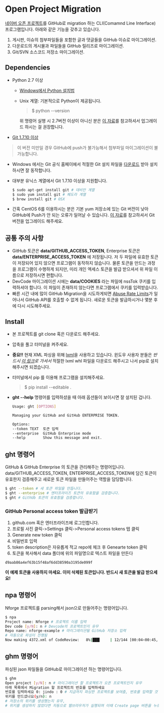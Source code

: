 # Open Project Migration
[네이버 오픈 프로젝트](http://dev.naver.com/projects)를 GitHub로 migration 하는 CLI(Comamnd Line Interface) 프로그램입니다. 아래와 같은 기능을 갖추고 있습니다.

1. 게시판, 이슈의 첨부파일들을 포함한 글과 댓글들을 GitHub 이슈로 마이그레이션.
2. 다운로드의 게시물과 파일들을 GitHub 릴리즈로 마이그레이션.
3. Git/SVN 소스코드 저장소 마이그레이션.

## Dependencies
* Python 2.7 이상
  * [Windows에서 Python 설치법](https://wikidocs.net/8)
  * Unix 계열: 기본적으로 Python이 제공됩니다.

    > $ python --version

    위 명령어 실행 시 2.7버전 이상이 아니신 분은 [이 자료](http://zetawiki.com/wiki/%EB%A6%AC%EB%88%85%EC%8A%A4_Python_2.7_%EC%BB%B4%ED%8C%8C%EC%9D%BC_%EC%84%A4%EC%B9%98)를 참고하셔서 업그레이드 하시는 걸 권장합니다.

* [Git 1.7.10 이상](https://help.github.com/articles/https-cloning-errors/#check-your-git-version)
> 이 버전 미만일 경우 GitHub에 push가 불가능해서 첨부파일 마이그레이션이 불가능합니다.

  * Windows 에서는 Git 공식 홈페이에서 적절한 Git 설치 파일을 [다운로드](https://git-scm.com/download/win) 받아 설치하시면 잘 동작합니다.
  * 대부분 유닉스 계열에서 Git 1.7.10 이상을 지원합니다.

    ```sh
    $ sudo apt-get install git # 데비안 계열
    $ sudo yum install git # 페도라 계열
    $ brew install git # OSX
    ```
  * 간혹 CentOS 6를 이용하시는 분은 기본 yum 저장소에 있는 Git 버전이 낮아 GitHub에 Push가 안 되는 오류가 일어날 수 있습니다. [이 자료](http://maxtortime.github.io/the-post-6832/)를 참고하셔서 Git 버전을 업그레이드 해주세요.

## 공통 주의 사항
* GitHub 토큰은 **data/GITHUB_ACCESS_TOKEN**, Enterprise 토큰은 **data/ENTERPRISE_ACCESS_TOKEN** 에 저장됩니다. 저 두 파일에 유효한 토큰이 저장되어 있지 않으면 프로그램이 동작하지 않습니다. 물론 토큰을 만드는 과정을 프로그램이 수행하게 되지만, 미리 개인 엑세스 토큰을 발급 받으셔서 위 파일 이름으로 저장하시면 편합니다.
* DevCode 마이그레이션 시에는 **data/COOKIES** 라는 파일에 nssTok 쿠키를 입력하셔야 합니다. 이 파일이 존재하지 않는다면 프로그램에서 쿠키를 입력받습니다.
* 빠른 시간 내에 많이 GitHub Migration을 시도하게되면 [Abuse Rate Limits](https://developer.github.com/v3/#abuse-rate-limits)가 일어나서 GitHub API를 호출할 수 없게 됩니다. 새로운 토큰을 발급하시거나 몇분 후에 다시 시도해주세요.

## Install
* 본 프로젝트를 git clone 혹은 다운로드 해주세요.
* 압축을 풀고 터미널을 켜주세요.
* **중요!!** 현재 XML 파싱을 위해 [lxml](http://lxml.de/)을 사용하고 있습니다. 윈도우 사용자 분들은 *반드시 [이 링크](http://www.lfd.uci.edu/~gohlke/pythonlibs/#lxml)로 가셔서* 적절한 lxml whl 파일을 다운로드 해주시고 나서 pip로 설치해주시면 되겠습니다.
* 터미널에서 pip 를 이용해 프로그램을 설치해주세요.
  > $ pip install --editable .

* **ght --help** 명령어를 입력하셨을 때 아래 옵션들이 보이시면 잘 설치된 겁니다.

    ```sh
  Usage: ght [OPTIONS]

    Managing your GitHub and GitHub ENTERPRISE TOKEN.

  Options:
    --token TEXT  토큰 입력
    --enterprise  GitHub Enterprise mode
    --help        Show this message and exit.
    ```

## ght 명령어
GitHub & GitHub Enterprise 의 토큰을 관리해주는 명령어입니다. data/GITHUB_ACCESS_TOKEN, ENTERPRISE_ACCESS_TOKEN에 담긴 토큰이 유효한지 검증해주고 새로운 토큰 파일을 만들어주는 역할을 담당합니다.

```sh
$ ght --token # 새 토큰 파일을 만듭니다.
$ ght --enterprise # 엔터프라이즈 토큰의 유효함을 검증합니다.
$ ght # GithUb 토큰의 유효함을 검증합니다.
```

### GitHub Personal access token 발급받기
1. github.com 혹은 엔터프라이즈에 로그인합니다.
2. 프로필 사진 클릭->Settings 클릭->Personal access tokens 탭 클릭
3. Generate new token 클릭
4. 비밀번호 입력
5. token description은 자유롭게 적고 repo에 체크 후 Genearte token 클릭
6. 토큰을 복사해서 data 폴더에 위의 파일명으로 텍스트 파일을 만든다
```
d9aab86a4ef63b15f48af6dd38590a3195de099f
```
**이 예제 토큰을 사용하지 마세요. 이미 삭제된 토큰입니다. 반드시 새 토큰을 발급 받으세요!**

## npa 명령어
Nforge 프로젝트를 parsing해서 json으로 만들어주는 명령어입니다.

```sh
$ npa
Project name: Nforge # 프로젝트 이름 입력
Dev code [y/N]: n # Devcode의 프로젝트인지 유무
Repo name: nforge-example # 마이그레이션될 GitHub 저장소 입력
# 자동으로 파싱이 진행됨
Now making 4372.xml of CodeReview:   8%|███▎    | 12/144 [00:04<00:45,  2.93it/s]
```

## ghm 명령어
파싱된 json 파일들을 GitHub로 마이그레이션 하는 명령어입니다.
``` sh
$ ghm
Open project [y/N]: n # 마이그레이션 할 프로젝트가 오픈 프로젝트인지 유무
아래 목록에서 Migration 할 프로젝트의 번호를 입력하세요
번호를 입력하세요 0: jindo : 0 # 지금까지 파싱한 프로젝트를 보여줌, 번호를 입력할 것
위키를 만드셨나요(y/n): n
# 저장소의 위키를 생성했는지 유무, 
# 위키를 생성하지 않았다면 자동으로 웹브라우저가 실행되며 이때 Create page 버튼을 누르면 된다.
```
